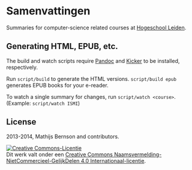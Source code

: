 # Samenvattingen

Summaries for computer-science related courses at [Hogeschool Leiden](http://www.hsleiden.nl/informatica/).

## Generating HTML, EPUB, etc.

The build and watch scripts require [Pandoc](http://johnmacfarlane.net/pandoc/) and [Kicker](https://github.com/alloy/kicker) to be installed, respectively.

Run `script/build` to generate the HTML versions. `script/build epub` generates EPUB books for your e-reader.

To watch a single summary for changes, run `script/watch <course>`. (Example: `script/watch ISMI`)

## License

2013-2014, Mathijs Bernson and contributors.

<a rel="license" href="http://creativecommons.org/licenses/by-nc-sa/4.0/"><img alt="Creative Commons-Licentie" style="border-width:0" src="https://i.creativecommons.org/l/by-nc-sa/4.0/88x31.png" /></a><br />Dit <span xmlns:dct="http://purl.org/dc/terms/" href="http://purl.org/dc/dcmitype/Text" rel="dct:type">werk</span> valt onder een <a rel="license" href="http://creativecommons.org/licenses/by-nc-sa/4.0/">Creative Commons Naamsvermelding-NietCommercieel-GelijkDelen 4.0 Internationaal-licentie</a>.